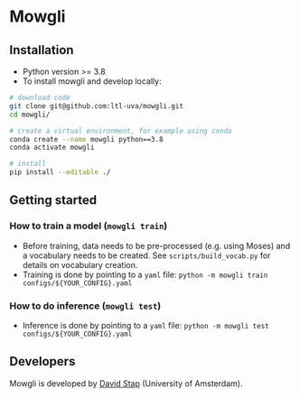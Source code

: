 # Mowgli

## Installation
* Python version >= 3.8
* To install mowgli and develop locally:
```bash
# download code
git clone git@github.com:ltl-uva/mowgli.git
cd mowgli/

# create a virtual environment, for example using conda
conda create --name mowgli python==3.8
conda activate mowgli

# install
pip install --editable ./ 
```

## Getting started
### How to train a model (`mowgli train`)
* Before training, data needs to be pre-processed (e.g. using Moses) and a vocabulary needs to be created. See `scripts/build_vocab.py` for details on vocabulary creation.
* Training is done by pointing to a `yaml` file: `python -m mowgli train configs/${YOUR_CONFIG}.yaml`

### How to do inference (`mowgli test`)
* Inference is done by pointing to a `yaml` file: `python -m mowgli test configs/${YOUR_CONFIG}.yaml`

## Developers
Mowgli is developed by [David Stap](https://davidstap.github.io) (University of Amsterdam).
